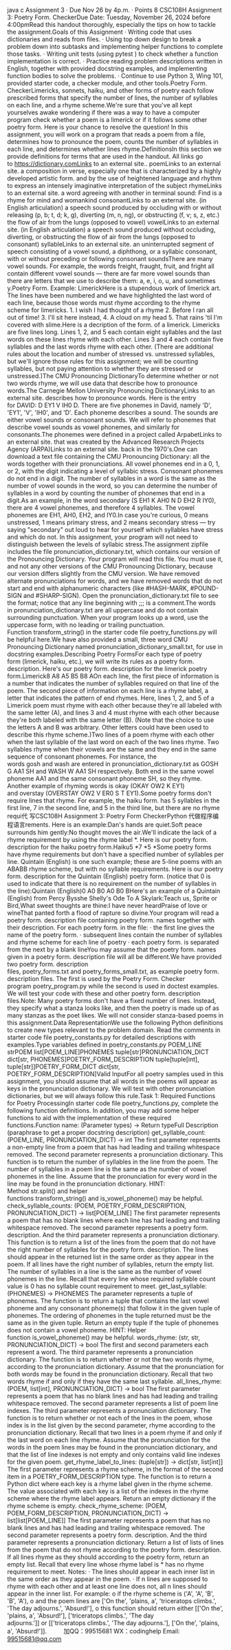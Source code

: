 java c
Assignment 3
· Due Nov 26 by 4p.m.
· Points 8
CSC108H Assignment 3: Poetry Form. CheckerDue Date: Tuesday, November 26, 2024 before 4:00pmRead this handout thoroughly, especially the tips on how to tackle the assignment.Goals of this Assignment
· Writing code that uses dictionaries and reads from files.
· Using top down design to break a problem down into subtasks and implementing helper functions to complete those tasks.
· Writing unit tests (using pytest ) to check whether a function implementation is correct.
· Practice reading problem descriptions written in English, together with provided docstring examples, and implementing function bodies to solve the problems.
· Continue to use Python 3, Wing 101, provided starter code, a checker module, and other tools.Poetry Form. CheckerLimericks, sonnets, haiku, and other forms of poetry each follow prescribed forms that specify the number of lines, the number of syllables on each line, and a rhyme scheme.We're sure that you've all kept yourselves awake wondering if there was a way to have a computer program check whether a poem is a limerick or if it follows some other poetry form. Here is your chance to resolve the question! In this assignment, you will work on a program that reads a poem from a file, determines how to pronounce the poem, counts the number of syllables in each line, and determines whether lines rhyme.DefinitionsIn this section we provide definitions for terms that are used in the handout. All links go to https://dictionary.comLinks to an external site..
poemLinks to an external site.
a composition in verse, especially one that is characterized by a highly developed artistic form. and by the use of heightened language and rhythm to express an intensely imaginative interpretation of the subject
rhymeLinks to an external site.
a word agreeing with another in terminal sound: Find is a rhyme for mind and womankind
consonantLinks to an external site.
(in English articulation) a speech sound produced by occluding with or without releasing (p, b; t, d; k, g), diverting (m, n, ng), or obstructing (f, v; s, z, etc.) the flow of air from the lungs (opposed to vowel)
vowelLinks to an external site.
(in English articulation) a speech sound produced without occluding, diverting, or obstructing the flow of air from the lungs (opposed to consonant)
syllableLinks to an external site.
an uninterrupted segment of speech consisting of a vowel sound, a diphthong, or a syllabic consonant, with or without preceding or following consonant soundsThere are many vowel sounds. For example, the words freight, fraught, fruit, and fright all contain different vowel sounds — there are far more vowel sounds than there are letters that we use to describe them: a, e, i, o, u, and sometimes y.Poetry Form. Example: LimerickHere is a stupendous work of limerick art. The lines have been numbered and we have highlighted the last word of each line, because those words must rhyme according to the rhyme scheme for limericks.
1. I wish I had thought of a rhyme
2. Before I ran all out of time!
3. I'll sit here instead,
4. A cloud on my head
5. That rains 'til I'm covered with slime.Here is a decription of the form. of a limerick. Limericks are five lines long. Lines 1, 2, and 5 each contain eight syllables and the last words on these lines rhyme with each other. Lines 3 and 4 each contain five syllables and the last words rhyme with each other. (There are additional rules about the location and number of stressed vs. unstressed syllables, but we'll ignore those rules for this assignment; we will be counting syllables, but not paying attention to whether they are stressed or unstressed.)The CMU Pronouncing DictionaryTo determine whether or not two words rhyme, we will use data that describe how to pronounce words.The Carnegie Mellon University Pronouncing DictionaryLinks to an external site. describes how to pronounce words. Here is the entry for DAVID: D EY1 V IH0 D. There are five phonemes in David, namely 'D', 'EY1', 'V', 'IH0', and 'D'. Each phoneme describes a sound. The sounds are either vowel sounds or consonant sounds. We will refer to phonemes that describe vowel sounds as vowel phonemes, and similarly for consonants.The phonemes were defined in a project called ArpabetLinks to an external site. that was created by the Advanced Research Projects Agency (ARPA)Links to an external site. back in the 1970's.One can download a text file containing the CMU Pronouncing Dictionary: all the words together with their pronunciations. All vowel phonemes end in a 0, 1, or 2, with the digit indicating a level of syllabic stress. Consonant phonemes do not end in a digit. The number of syllables in a word is the same as the number of vowel sounds in the word, so you can determine the number of syllables in a word by counting the number of phonemes that end in a digit.As an example, in the word secondary (S EH1 K AH0 N D EH2 R IY0), there are 4 vowel phonemes, and therefore 4 syllables. The vowel phonemes are EH1, AH0, EH2, and IY0.In case you're curious, 0 means unstressed, 1 means primary stress, and 2 means secondary stress — try saying "secondary" out loud to hear for yourself which syllables have stress and which do not. In this assignment, your program will not need to distinguish between the levels of syllabic stress.The assignment zipfile includes the file pronunciation_dictionary.txt, which contains our version of the Pronouncing Dictionary. Your program will read this file. You must use it, and not any other versions of the CMU Pronouncing Dictionary, because our version differs slightly from the CMU version. We have removed alternate pronunciations for words, and we have removed words that do not start and end with alphanumeric characters (like #HASH-MARK, #POUND-SIGN and #SHARP-SIGN). Open the pronunciation_dictionary.txt file to see the format; notice that any line beginning with ;;; is a comment.The words in pronunciation_dictionary.txt are all uppercase and do not contain surrounding punctuation. When your program looks up a word, use the uppercase form, with no leading or trailing punctuation. Function transform_string() in the starter code file poetry_functions.py will be helpful here.We have also provided a small, three word CMU Pronouncing Dictionary named pronunciation_dictionary_small.txt, for use in docstring examples.Describing Poetry FormsFor each type of poetry form (limerick, haiku, etc.), we will write its rules as a poetry form. description. Here's our poetry form. description for the limerick poetry form.Limerick8 A8 A5 B5 B8 AOn each line, the first piece of information is a number that indicates the number of syllables required on that line of the poem. The second piece of information on each line is a rhyme label, a letter that indicates the pattern of end rhymes. Here, lines 1, 2, and 5 of a Limerick poem must rhyme with each other because they're all labeled with the same letter (A), and lines 3 and 4 must rhyme with each other because they're both labeled with the same letter (B). (Note that the choice to use the letters A and B was arbitrary. Other letters could have been used to describe this rhyme scheme.)Two lines of a poem rhyme with each other when the last syllable of the last word on each of the two lines rhyme. Two syllables rhyme when their vowels are the same and they end in the same sequence of consonant phonemes. For instance, the words gosh and wash are entered in pronunciation_dictionary.txt as GOSH G AA1 SH and WASH W AA1 SH respectively. Both end in the same vowel phoneme AA1 and the same consonant phoneme SH, so they rhyme. Another example of rhyming words is okay (OKAY OW2 K EY1) and overstay (OVERSTAY OW2 V ER0 S T EY1).Some poetry forms don't require lines that rhyme. For example, the haiku form. has 5 syllables in the first line, 7 in the second line, and 5 in the third line, but there are no rhyme requi代 写CSC108H Assignment 3: Poetry Form CheckerPython
代做程序编程语言rements. Here is an example:Dan's hands are quiet.Soft peace surrounds him gently:No thought moves the air.We'll indicate the lack of a rhyme requirement by using the rhyme label *. Here is our poetry form. description for the haiku poetry form.Haiku5 *7 *5 *Some poetry forms have rhyme requirements but don't have a specified number of syllables per line. Quintain (English) is one such example; these are 5-line poems with an ABABB rhyme scheme, but with no syllable requirements. Here is our poetry form. description for the Quintain (English) poetry form. (notice that 0 is used to indicate that there is no requirement on the number of syllables in the line):Quintain (English)0 A0 B0 A0 B0 BHere's an example of a Quintain (English) from Percy Bysshe Shelly's Ode To A Skylark:Teach us, Sprite or Bird,What sweet thoughts are thine:I have never heardPraise of love or wineThat panted forth a flood of rapture so divine.Your program will read a poetry form. description file containing poetry form. names together with their description. For each poetry form. in the file:
· the first line gives the name of the poetry form.
· subsequent lines contain the number of syllables and rhyme scheme for each line of poetry
· each poetry form. is separated from the next by a blank lineYou may assume that the poetry form. names given in a poetry form. description file will all be different.We have provided two poetry form. description files, poetry_forms.txt and poetry_forms_small.txt, as example poetry form. description files. The first is used by the Poetry Form. Checker program poetry_program.py while the second is used in doctest examples. We will test your code with these and other poetry form. description files.Note: Many poetry forms don't have a fixed number of lines. Instead, they specify what a stanza looks like, and then the poetry is made up of as many stanzas as the poet likes. We will not consider stanza-based poems in this assignment.Data RepresentationWe use the following Python definitions to create new types relevant to the problem domain. Read the comments in starter code file poetry_constants.py for detailed descriptions with examples.Type variables defined in poetry_constants.py
POEM_LINE
strPOEM
list[POEM_LINE]PHONEMES
tuple[str]PRONUNCIATION_DICT
dict[str, PHONEMES]POETRY_FORM_DESCRIPTION
tuple[tuple[int], tuple[str]]POETRY_FORM_DICT
dict[str, POETRY_FORM_DESCRIPTION]Valid InputFor all poetry samples used in this assignment, you should assume that all words in the poems will appear as keys in the pronunciation dictionary. We will test with other pronunciation dictionaries, but we will always follow this rule.Task 1: Required Functions for Poetry ProcessingIn starter code file poetry_functions.py, complete the following function definitions. In addition, you may add some helper functions to aid with the implementation of these required functions.Function name:
(Parameter types) -> Return typeFull Description (paraphrase to get a proper docstring description)
get_syllable_count:
(POEM_LINE, PRONUNCIATION_DICT) -> int
The first parameter represents a non-empty line from a poem that has had leading and trailing whitespace removed. The second parameter represents a pronunciation dictionary. This function is to return the number of syllables in the line from the poem. The number of syllables in a poem line is the same as the number of vowel phonemes in the line.
Assume that the pronunciation for every word in the line may be found in the pronunciation dictionary.
HINT: Method str.split() and helper functions transform_string() and is_vowel_phoneme() may be helpful.
check_syllable_counts:
(POEM, POETRY_FORM_DESCRIPTION, PRONUNCIATION_DICT) ->
list[POEM_LINE]
The first parameter represents a poem that has no blank lines where each line has had leading and trailing whitespace removed. The second parameter represents a poetry form. description. And the third parameter represents a pronunciation dictionary. This function is to return a list of the lines from the poem that do not have the right number of syllables for the poetry form. description. The lines should appear in the returned list in the same order as they appear in the poem. If all lines have the right number of syllables, return the empty list. The number of syllables in a line is the same as the number of vowel phonemes in the line.
Recall that every line whose required syllable count value is 0 has no syllable count requirement to meet.
get_last_syllable:
(PHONEMES) -> PHONEMES
The parameter represents a tuple of phonemes. The function is to return a tuple that contains the last vowel phoneme and any consonant phoneme(s) that follow it in the given tuple of phonemes. The ordering of phonemes in the tuple returned must be the same as in the given tuple. Return an empty tuple if the tuple of phonemes does not contain a vowel phoneme.
HINT: Helper function is_vowel_phoneme() may be helpful.
words_rhyme:
(str, str, PRONUNCIATION_DICT) -> bool
The first and second parameters each represent a word. The third parameter represents a pronunciation dictionary. The function is to return whether or not the two words rhyme, according to the pronunciation dictionary.
Assume that the pronunciation for both words may be found in the pronunciation dictionary.
Recall that two words rhyme if and only if they have the same last syllable.
all_lines_rhyme:
(POEM, list[int], PRONUNCIATION_DICT) -> bool
The first parameter represents a poem that has no blank lines and has had leading and trailing whitespace removed. The second parameter represents a list of poem line indexes. The third parameter represents a pronunciation dictionary. The function is to return whether or not each of the lines in the poem, whose index is in the list given by the second parameter, rhyme according to the pronunciation dictionary.
Recall that two lines in a poem rhyme if and only if the last word on each line rhyme.
Assume that the pronunciation for the words in the poem lines may be found in the pronunciation dictionary, and that the list of line indexes is not empty and only contains valid line indexes for the given poem.
get_rhyme_label_to_lines:
(tuple[str]) -> dict[str, list[int]]
The first parameter represents a rhyme scheme, in the format of the second item in a POETRY_FORM_DESCRIPTION type. The function is to return a Python dict where each key is a rhyme label given in the rhyme scheme. The value associated with each key is a list of the indexes in the rhyme scheme where the rhyme label appears.
Return an empty dictionary if the rhyme scheme is empty.
check_rhyme_scheme:
(POEM, POEM_FORM_DESCRIPTION, PRONUNCIATION_DICT) ->
list[list[POEM_LINE]]
The first parameter represents a poem that has no blank lines and has had leading and trailing whitespace removed. The second parameter represents a poetry form. description. And the third parameter represents a pronunciation dictionary. Return a list of lists of lines from the poem that do not rhyme according to the poetry form. description. If all lines rhyme as they should according to the poetry form, return an empty list.
Recall that every line whose rhyme label is * has no rhyme requirement to meet.
Notes:
· The lines should appear in each inner list in the same order as they appear in the poem.
· If n lines are supposed to rhyme with each other and at least one line does not, all n lines should appear in the inner list. For example:
o if the rhyme scheme is ('A', 'A', 'B', 'B', 'A'),
o and the poem lines are ['On the', 'plains, a', 'triceratops climbs.', 'The day adjourns.', 'Absurd!'],
o this function should return either [['On the', 'plains, a', 'Absurd!'], ['triceratops climbs.', 'The day adjourns.']] or [['triceratops climbs.', 'The day adjourns.'], ['On the', 'plains, a', 'Absurd!']].
         
加QQ：99515681  WX：codinghelp  Email: 99515681@qq.com
